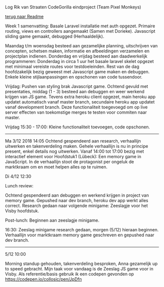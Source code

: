 Log Rik van Straaten CodeGorilla eindproject (Team Pixel Monkeys)

<a href = "README.md">terug naar Readme</a>

Week 1 samenvatting:
Basale Laravel installatie met auth opgezet. Primaire routing, views en controllers aangemaakt (Samen met Dorieke).
Javascript sliding game gemaakt, debugged (Herhaaldelijk).

Maandag t/m woensdag besteed aan gezamelijke planning, uitschrijven van concepten, schetsen maken, informatie en afbeeldingen verzamelen en projectplan indienen.
Donderdag en vrijdag besteed aan daadwerkelijk programmeren:
Donderdag in circa 1 uur het basale laravel skelet opgezet met minimaal vereiste routes voor testdoeleinden.
Rest van de dag hoofdzakelijk bezig geweest met Javascript game maken en debuggen.
Enkele kleine stijlaanpassingen en opschonen van code tussendoor.

Vrijdag: Pushen van styling brak Javascript game. Ochtend gevuld met presentaties, middag (1 - 3) besteed aan debuggen en weer werkend krijgen van JS game. Tevens extra heroku client opgezet, main heroku app updatet automatisch vanaf master branch, secundaire heroku app updatet vanaf development branch. Deze functionaliteit toegevoegd om op live server effecten van toekomstige merges te testen voor commiten naar master.

Vrijdag 15:30 - 17:00:
Kleine functionaliteit toevoegen, code opschonen.

-------------

Ma 3/12 2018 14:05
Ochtend gespendeerd aan research, verhaallijn uitwerken en takenverdeling maken.
Gehele verhaallijn is nu in principe present, enkel details nog uitwerken.
Vanaf 14:00 tot 17:00 bezig met interactief element voor Hoofdstuk1 (Lübeck): Een memory game in JavaScript. In de verhaallijn stoot de protagonist per ongeluk de marktkraam om en moet helpen alles op te ruimen.

Di 4/12 12:30

Lunch review:

Ochtend gespendeerd aan debuggen en werkend krijgen in project van memory game. Gepushed naar dev branch, heroku dev app werkt alles correct.
Research gedaan naar volgende minigame: Zeeslagje voor het Visby hoofdstuk.

Post-lunch: Beginnen aan zeeslagje minigame.

16:30:
Zeeslag minigame research gedaan, morgen (5/12) hieraan beginnen.
Verhaallijn voor marktkraam memory game geschreven en gepushed naar dev branch.

--------------------
5/12 10:00

Morning standup gehouden, takenverdeling besproken, Anna gezamelijk up to speed gebracht.
Mijn taak voor vandaag is de Zeeslag JS game voor in Visby.
Als referentie/basis gebruik ik een codepen gevonden op https://codepen.io/collosic/pen/JpDfn
